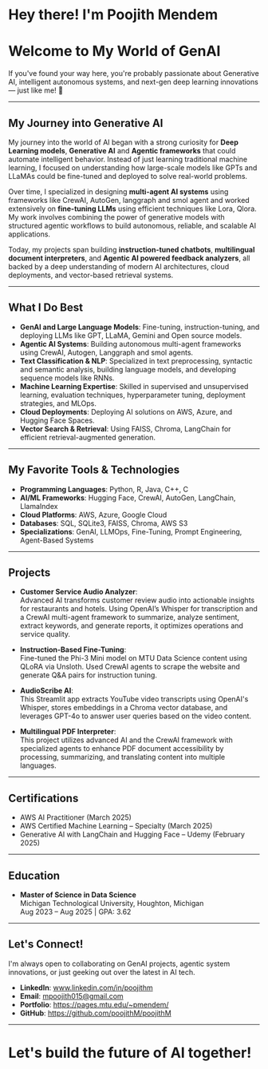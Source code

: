 # Hey there! I'm Poojith Mendem

#  Welcome to My World of GenAI

If you've found your way here, you're probably passionate about Generative AI, intelligent autonomous systems, and next-gen deep learning innovations — just like me! 🚀

---

##  My Journey into Generative AI

My journey into the world of AI began with a strong curiosity for **Deep Learning models**, **Generative AI** and **Agentic frameworks** that could automate intelligent behavior. Instead of just learning traditional machine learning, I focused on understanding how large-scale models like GPTs and LLaMAs could be fine-tuned and deployed to solve real-world problems.

Over time, I specialized in designing **multi-agent AI systems** using frameworks like CrewAI, AutoGen, langgraph and smol agent and worked extensively on **fine-tuning LLMs** using efficient techniques like Lora, Qlora. My work involves combining the power of generative models with structured agentic workflows to build autonomous, reliable, and scalable AI applications.

Today, my projects span building **instruction-tuned chatbots**, **multilingual document interpreters**, and **Agentic AI powered feedback analyzers**, all backed by a deep understanding of modern AI architectures, cloud deployments, and vector-based retrieval systems.

---

##  What I Do Best

-  **GenAI and Large Language Models**: Fine-tuning, instruction-tuning, and deploying LLMs like GPT, LLaMA, Gemini and Open source models.
-  **Agentic AI Systems**: Building autonomous multi-agent frameworks using CrewAI, Autogen, Langgraph and smol agents.
-  **Text Classification & NLP**: Specialized in text preprocessing, syntactic and semantic analysis, building language models, and developing sequence models like RNNs.
-  **Machine Learning Expertise**: Skilled in supervised and unsupervised learning, evaluation techniques, hyperparameter tuning, deployment strategies, and MLOps.
-  **Cloud Deployments**: Deploying AI solutions on AWS, Azure, and Hugging Face Spaces.
-  **Vector Search & Retrieval**: Using FAISS, Chroma, LangChain for efficient retrieval-augmented generation.

---

##  My Favorite Tools & Technologies

- **Programming Languages**: Python, R, Java, C++, C
- **AI/ML Frameworks**: Hugging Face, CrewAI, AutoGen, LangChain, LlamaIndex
- **Cloud Platforms**: AWS, Azure, Google Cloud
- **Databases**: SQL, SQLite3, FAISS, Chroma, AWS S3
- **Specializations**: GenAI, LLMOps, Fine-Tuning, Prompt Engineering, Agent-Based Systems

---
##  Projects

- **Customer Service Audio Analyzer**:  
  Advanced AI transforms customer review audio into actionable insights for restaurants and hotels. Using OpenAI’s Whisper for transcription and a CrewAI multi-agent framework to summarize, analyze sentiment, extract keywords, and generate reports, it optimizes operations and service quality.

- **Instruction-Based Fine-Tuning**:  
  Fine-tuned the Phi-3 Mini model on MTU Data Science content using QLoRA via Unsloth. Used CrewAI agents to scrape the website and generate Q&A pairs for instruction tuning.

- **AudioScribe AI**:  
  This Streamlit app extracts YouTube video transcripts using OpenAI's Whisper, stores embeddings in a Chroma vector database, and leverages GPT-4o to answer user queries based on the video content.

- **Multilingual PDF Interpreter**:  
  This project utilizes advanced AI and the CrewAI framework with specialized agents to enhance PDF document accessibility by processing, summarizing, and translating content into multiple languages.

---

##  Certifications

- AWS AI Practitioner (March 2025)
- AWS Certified Machine Learning – Specialty (March 2025)
- Generative AI with LangChain and Hugging Face – Udemy (February 2025)

---

##  Education

- **Master of Science in Data Science**  
  Michigan Technological University, Houghton, Michigan  
  Aug 2023 – Aug 2025 | GPA: 3.62

---

##  Let's Connect!

I'm always open to collaborating on GenAI projects, agentic system innovations, or just geeking out over the latest in AI tech.

-  **LinkedIn**: www.linkedin.com/in/poojithm
-  **Email**: mpoojith015@gmail.com
-  **Portfolio**: https://pages.mtu.edu/~pmendem/
-  **GitHub**: https://github.com/poojithM/poojithM

---

#  Let's build the future of AI together!
